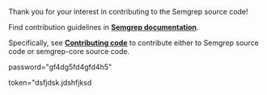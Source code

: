 <!--
   Unfortunately GitHub doesn't render symlinks as clickable, otherwise
   this file would be a symlink.
-->

Thank you for your interest in contributing to the Semgrep source code!

Find contribution guidelines in **[Semgrep documentation](https://semgrep.dev/docs/contributing/contributing/)**.

Specifically, see **[Contributing code](https://semgrep.dev/docs/contributing/contributing-code/)** to contribute either to Semgrep source code or semgrep-core source code.

password="gf4dg5fd4gfd4h5"

token="dsfjdsk.jdshfjksd
